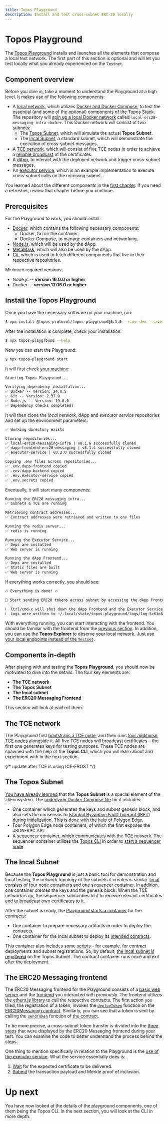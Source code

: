 ```yaml
---
title: Topos Playground
description: Install and test cross-subnet ERC-20 locally
---
```


# Topos Playground

The [Topos Playground](https://github.com/topos-protocol/topos-playground) installs and launches all the elements that compose a local test network. The first part of this section is optional and will let you test locally what you already experienced on the `Testnet`.

## Component overview

Before you dive in, take a moment to understand the Playground at a high level. It makes use of the following components:

* A [local network](https://github.com/topos-protocol/local-erc20-messaging-infra/tree/v0.1.6), which utilizes [Docker and Docker Compose](https://docs.docker.com/desktop/), to test the essential (and some of the optional) components of the Topos Stack. The repository will [spin up a local Docker network](https://docs.docker.com/network/) called `local-erc20-messaging-infra-docker`. This Docker network will consist of two subnets:
  * The [Topos Subnet](https://github.com/topos-protocol/local-erc20-messaging-infra/blob/v0.1.6/subnet-topos.yml), which will simulate the actual **Topos Subnet**.
  * The [Incal Subnet](https://github.com/topos-protocol/local-erc20-messaging-infra/blob/v0.1.6/subnet-incal.yml), a standard subnet, which will demonstrate the execution of cross-subnet messages.
* A [TCE network](https://github.com/topos-protocol/local-erc20-messaging-infra/blob/v0.1.6/tce.yml), which will consist of five TCE nodes in order to achieve a [reliable broadcast](../module-1/4-protocol.html#transmission-control-engine-tce-) of the certificates.
* A [dApp](https://github.com/topos-protocol/dapp-frontend-erc20-messaging/tree/v0.1.4), to interact with the deployed network and trigger cross-subnet messages.
* An [executor service](https://github.com/topos-protocol/executor-service/tree/v0.2.0), which is an example implementation to execute cross-subnet calls on the receiving subnet.

<HighlightBox type="info" title="Remember">

You learned about the different components in the [first chapter](../module-1/4-protocol.html#-object-object-smart-contract). If you need a refresher, review that chapter before you continue.

</HighlightBox>

## Prerequisites

For the Playground to work, you should install:

* [Docker](https://docs.docker.com/get-docker/), which contains the following necessary components:
  * Docker, to run the container.
  * Docker Compose, to manage containers and networking.
* [Node.js](https://nodejs.dev/), which will be used by the dApp.
* [MetaMask](https://metamask.io/download/), which will also be used by the dApp.
* [Git](https://git-scm.com/book/en/v2/Getting-Started-Installing-Git), which is used to fetch different components that live in their respective repositories.

<HighlightBox type="info" title="Note">

Minimum required versions:
* Node.js -- **version 16.0.0 or higher**
* Docker -- **version 17.06.0 or higher**

</HighlightBox>

## Install the Topos Playground

<Steps>
<StepItem>

Once you have the necessary software on your machine, run:

```sh
$ npm install @topos-protocol/topos-playground@0.1.0 --save-dev --save-exact
```

</StepItem>
<StepItem>

After the installation is complete, check your installation:

```sh
$ npx topos-playground --help
```

Now you can start the Playground:

```sh
$ npx topos-playground start
```

</StepItem>
<StepItem>

It will first check [your machine](./1-topos-playground.html#prerequisites):

```txt
Starting Topos-Playground...

Verifying dependency installation...
✅ Docker -- Version: 24.0.5
✅ Git -- Version: 2.37.0
✅ Node.js -- Version: 19.6.0
✅ Dependency checks completed!
```

</StepItem>
<StepItem>

It will then clone the _local network_, _dApp_ and _executor service_ repositories and set up the environment parameters:

```txt
✅ Working directory exists

Cloning repositories...
✅ local-erc20-messaging-infra | v0.1.6 successfully cloned
✅ dapp-frontend-erc20-messaging | v0.1.4 successfully cloned
✅ executor-service | v0.2.0 successfully cloned

Copying .env files across repositories...
✅ .env.dapp-frontend copied
✅ .env.dapp-backend copied
✅ .env.executor-service copied
✅ .env.secrets copied
```

</StepItem>
<StepItem>

Eventually, it will start many components:

```txt
Running the ERC20 messaging infra...
✅ Subnets & TCE are running

Retrieving contract addresses...
✅ Contract addresses were retrieved and written to env files

Running the redis server...
✅ redis is running

Running the Executor Service...
✅ Deps are installed
✅ Web server is running

Running the dApp Frontend...
✅ Deps are installed
✅ Static files are built
✅ Web server is running
```

</StepItem>
<StepItem>

If everything works correctly, you should see:

```txt
🔥 Everything is done! 🔥

🚀 Start sending ERC20 tokens across subnet by accessing the dApp Frontend at http://localhost:3001

ℹ️  Ctrl/cmd-c will shut down the dApp Frontend and the Executor Service BUT will keep subnets and the TCE running (use the clean command to shut them down)
ℹ️  Logs were written to ~/.local/state/topos-playground/logs/log-5c63e885-129b-4941-b304-bdae3b780ac5.log
```

</StepItem>
</Steps>

With everything running, you can start interacting with the frontend. You should be familiar with the frontend from the [previous section](./1-ERC20-Messaging.html). In addition, you can use the **Topos Explorer** to observe your local network. Just use [your local endpoints instead of the `Testnet`](./2-explorer.html).

## Components in-depth

After playing with and testing the **Topos Playground**, you should now be motivated to dive into the details. The four key elements are:

* **The TCE network**
* **The Topos Subnet**
* **The Incal subnet**
* **The ERC20 Messaging Frontend**

This section will look at each of them.

## The TCE network

The Playground first [bootstraps a TCE node](https://github.com/topos-protocol/local-erc20-messaging-infra/blob/c44ee1d46018eaab1e78e092393b3c75aa2ab82d/tce.yml#L11), and then runs  [four additional TCE nodes](https://github.com/topos-protocol/local-erc20-messaging-infra/blob/c44ee1d46018eaab1e78e092393b3c75aa2ab82d/tce.yml#L59) alongside it. All five TCE nodes will broadcast certificates – the first one generates keys for testing purposes. These TCE nodes are spawned with the help of the **Topos CLI**, which you will learn about and experiment with in the next section.

{/* update after TCE is using ICE-FROST */}

## The Topos Subnet

[You have already learned](../module-1/4-protocol.html#subnets) that the **Topos Subnet** is a special element of the zkEcosystem. The [underlying Docker Compose file](https://github.com/topos-protocol/local-erc20-messaging-infra/blob/main/subnet-topos.yml) for it includes:

* One container which generates the keys and subnet genesis block, and also sets the consensus to [Istanbul Byzantine Fault Tolerant (IBFT)](https://docs.kaleido.io/kaleido-platform/protocol/polygon) during initialization. This is done with the help of [Polygon Edge](https://www.kaleido.io/polygon-edge).
* Four Polygon Edge node containers, of which the first exposes the JSON-RPC API.
* A sequencer container, which communicates with the TCE network. The sequencer container utilizes the [Topos CLI](https://github.com/topos-protocol/topos) in order to [start a sequencer node](https://github.com/topos-protocol/local-erc20-messaging-infra/blob/45450c2376a3aa28a2eed7119b59c29f7625b545/subnet-topos.yml#L147).

## The Incal Subnet

Because the **Topos Playground** is just a basic tool for demonstration and local testing, the network topology of the subnets it creates is similar. [Incal](https://github.com/topos-protocol/local-erc20-messaging-infra/blob/main/subnet-incal.yml) consists of four node containers and one sequencer container. In addition, one container creates the keys and the genesis block. When the TCE network is up, the sequencer subscribes to it to receive relevant certificates and to broadcast own certificates to it.

After the subnet is ready, the [Playground starts a container](https://github.com/topos-protocol/local-erc20-messaging-infra/blob/main/contracts.yml) for the contracts:

* One container to prepare necessary artifacts in order to deploy the contracts.
* One container for the Incal subnet to deploy its [intended contracts](https://github.com/topos-protocol/topos-smart-contracts/tree/main/scripts).

This container also includes some [scripts](https://github.com/topos-protocol/topos-smart-contracts/tree/main/scripts) – for example, for contract deployments and subnet registrations. So, by default, [the Incal subnet is registered](https://github.com/topos-protocol/local-erc20-messaging-infra/blob/45450c2376a3aa28a2eed7119b59c29f7625b545/contracts.yml#L34) on the Topos Subnet. The contract container runs once and exit after the deployment.

## The ERC20 Messaging frontend

The ERC20 Messaging frontend for the Playground consists of a [basic web server](https://github.com/topos-protocol/dapp-frontend-erc20-messaging/tree/v0.1.4/packages/backend) and the [frontend](https://github.com/topos-protocol/dapp-frontend-erc20-messaging/tree/v0.1.4/packages/frontend) you interacted with previously. The frontend utilizes the [ethers.js library](https://docs.ethers.org/v5/) to call the respective contracts. The first action you tried, the registration of a token, invokes the [`deployToken`](https://github.com/topos-protocol/dapp-frontend-erc20-messaging/blob/v0.1.4/packages/frontend/src/hooks/useRegisterToken.ts#L41) function on the [ERC20Messaging contract](https://github.com/topos-protocol/topos-smart-contracts/blob/main/contracts/examples/ERC20Messaging.sol). Similarly, you can see that a token is sent by calling the [`sendToken`](https://github.com/topos-protocol/dapp-frontend-erc20-messaging/blob/v0.1.4/packages/frontend/src/hooks/useSendToken.ts#L34) function of [the contract](https://github.com/topos-protocol/topos-smart-contracts/blob/da41ebbeaeb3ed91b5aa1c6e750f754a7316f721/contracts/examples/ERC20Messaging.sol#L97).

To be more precise, a cross-subnet token transfer is divided into the [three steps](https://github.com/topos-protocol/dapp-frontend-erc20-messaging/tree/v0.1.4/packages/frontend/src/components/steps) that were displayed by the ERC20 Messaging frontend during your test. You can examine the code to better understand the process behind the steps.

One thing to mention specifically in relation to the Playground is the [use of the executor service](https://github.com/topos-protocol/dapp-frontend-erc20-messaging/tree/v0.1.4/packages/frontend/src/components/steps/Step2.tsx#L169). What the service essentially does is:

1. [Wait](https://github.com/topos-protocol/executor-service/blob/v0.2.0/src/execute/execute.processor.ts#L84) for the expected certificate to be delivered.
2. [Submit](https://github.com/topos-protocol/executor-service/blob/v0.2.0/src/execute/execute.processor.ts#L99) the transaction payload and Merkle proof of inclusion.

# Up next

You have now looked at the details of the playground components, one of them being the Topos CLI. In the next section, you will look at the CLI in more depth.
